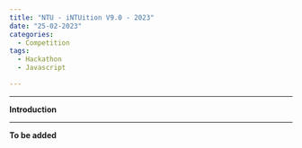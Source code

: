 ```yaml
---
title: "NTU - iNTUition V9.0 - 2023"
date: "25-02-2023"
categories:
  - Competition
tags:
  - Hackathon
  - Javascript

---
```


***

<strong>Introduction</strong>

***

<strong>To be added</strong>